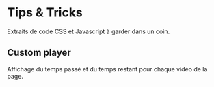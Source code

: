 # Tips & Tricks
Extraits de code CSS et Javascript à garder dans un coin.


## Custom player
Affichage du temps passé et du temps restant pour chaque vidéo de la page.
